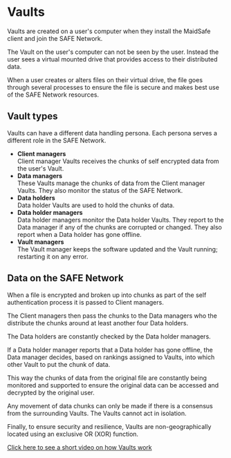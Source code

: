 # Vaults
Vaults are created on a user's computer when they install the MaidSafe client and join the SAFE Network.

The Vault on the user's computer can not be seen by the user. Instead the user sees a virtual mounted drive that provides access to their distributed data.

When a user creates or alters files on their virtual drive, the file goes through several processes to ensure the file is secure and makes best use of the SAFE Network resources.

## Vault types
Vaults can have a different data handling persona. Each persona serves a different role in the SAFE Network.
* **Client managers**<br/>
Client manager Vaults receives the chunks of self encrypted data from the user's Vault.
* **Data managers**<br/>
These Vaults manage the chunks of data from the Client manager Vaults. They also monitor the status of the SAFE Network.
* **Data holders**<br/>
Data holder Vaults are used to hold the chunks of data.
* **Data holder managers**<br/>
Data holder managers monitor the Data holder Vaults. They report to the Data manager if any of the chunks are corrupted or changed. They also report when a Data holder has gone offline.
* **Vault managers**<br/>
The Vault manager keeps the software updated and the Vault running; restarting it on any error.

## Data on the SAFE Network
When a file is encrypted and broken up into chunks as part of the self authentication process it is  passed to Client managers.

The Client managers then pass the chunks to the Data managers who the distribute the chunks around at least another four Data holders.

The Data holders are constantly checked by the Data holder managers.

If a Data holder manager reports that a Data holder has gone offline, the Data manager decides, based on rankings assigned to Vaults, into which other Vault to put the chunk of data.

This way the chunks of data from the original file are constantly being monitored and supported to ensure the original data can be accessed and decrypted by the original user.

Any movement of data chunks can only be made if there is a consensus from the surrounding Vaults. The Vaults cannot act in isolation.


Finally, to ensure security and resilience, Vaults are non-geographically located using an exclusive OR (XOR) function.


[Click here to see a short video on how Vaults work](https://www.youtube.com/watch?v=txvKSeCaEP0)
